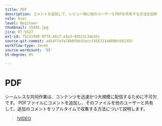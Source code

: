```yaml
---
title: PDF
description: コメントを追加して、レビュー用に他のユーザーとPDFを共有する方法を説明します
role: User
level: Beginner
thumbnail: 35492.jpg
jira: KT-5527
exl-id: 75c51400-9ff9-46cf-a3a3-9d521c3eb35c
source-git-commit: ad54f7afa78b0fbb31eccf455723a8890cb92355
workflow-type: tm+mt
source-wordcount: '55'
ht-degree: 0%

---
```


# PDF

シームレスな共同作業は、コンテンツを迅速かつ大規模に配信するために不可欠です。 PDFファイルにコメントを追加し、そのファイルを他のユーザーと共有して、追加のコメントをリアルタイムで収集する方法について説明します。

>[!VIDEO](https://video.tv.adobe.com/v/35492?quality=12&learn=on&hidetitle=true)
